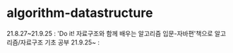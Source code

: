 # algorithm-datastructure
21.8.27~21.9.25 : 'Do it! 자료구조와 함께 배우는 알고리즘 입문-자바편'책으로 알고리즘/자료구조 기초 공부
21.9.25~ : 
